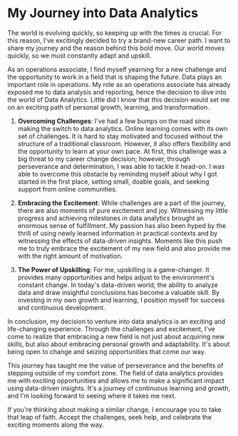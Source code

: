 # My Journey into Data Analytics

The world is evolving quickly, so keeping up with the times is crucial. For this reason, I've excitingly decided to try a brand-new career path. I want to share my journey and the reason behind this bold move. Our world moves quickly, so we must constantly adapt and upskill.

As an operations associate, I find myself yearning for a new challenge and the opportunity to work in a field that is shaping the future. Data plays an important role in operations. My role as an operations associate has already exposed me to data analysis and reporting, hence the decision to dive into the world of Data Analytics. Little did I know that this decision would set me on an exciting path of personal growth, learning, and transformation.

1. **Overcoming Challenges**: I've had a few bumps on the road since making the switch to data analytics. Online learning comes with its own set of challenges. It is hard to stay motivated and focused without the structure of a traditional classroom. However, it also offers flexibility and the opportunity to learn at your own pace.
At first, this challenge was a big threat to my career change decision; however, through perseverance and determination, I was able to tackle it head-on. I was able to overcome this obstacle by reminding myself about why I got started in the first place, setting small, doable goals, and seeking support from online communities.

3. **Embracing the Excitement**: While challenges are a part of the journey, there are also moments of pure excitement and joy. Witnessing my little progress and achieving milestones in data analytics brought an enormous sense of fulfillment. My passion has also been hyped by the thrill of using newly learned information in practical contexts and by witnessing the effects of data-driven insights. Moments like this push me to truly embrace the excitement of my new field and also provide me with the right amount of motivation.

4. **The Power of Upskilling**: For me, upskilling is a game-changer. It provides many opportunities and helps adjust to the environment's constant change. In today's data-driven world, the ability to analyze data and draw insightful conclusions has become a valuable skill. By investing in my own growth and learning, I position myself for success and continuous development.

In conclusion, my decision to venture into data analytics is an exciting and life-changing experience. Through the challenges and excitement, I've come to realize that embracing a new field is not just about acquiring new skills, but also about embracing personal growth and adaptability. It's about being open to change and seizing opportunities that come our way.

This journey has taught me the value of perseverance and the benefits of stepping outside of my comfort zone. The field of data analytics provides me with exciting opportunities and allows me to make a significant impact using data-driven insights. It's a journey of continuous learning and growth, and I'm looking forward to seeing where it takes me next.

If you're thinking about making a similar change, I encourage you to take that leap of faith. Accept the challenges, seek help, and celebrate the exciting moments along the way.

